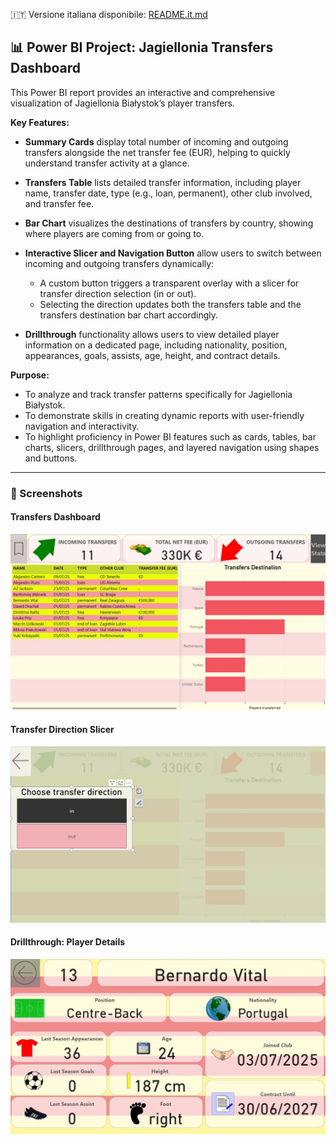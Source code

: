 🇮🇹 Versione italiana disponibile: [README.it.md](README.it.md)

## 📊 Power BI Project: Jagiellonia Transfers Dashboard

This Power BI report provides an interactive and comprehensive visualization of Jagiellonia Białystok’s player transfers.

**Key Features:**

* **Summary Cards** display total number of incoming and outgoing transfers alongside the net transfer fee (EUR), helping to quickly understand transfer activity at a glance.
* **Transfers Table** lists detailed transfer information, including player name, transfer date, type (e.g., loan, permanent), other club involved, and transfer fee.
* **Bar Chart** visualizes the destinations of transfers by country, showing where players are coming from or going to.
* **Interactive Slicer and Navigation Button** allow users to switch between incoming and outgoing transfers dynamically:

  * A custom button triggers a transparent overlay with a slicer for transfer direction selection (in or out).
  * Selecting the direction updates both the transfers table and the transfers destination bar chart accordingly.
* **Drillthrough** functionality allows users to view detailed player information on a dedicated page, including nationality, position, appearances, goals, assists, age, height, and contract details.

**Purpose:**

* To analyze and track transfer patterns specifically for Jagiellonia Białystok.
* To demonstrate skills in creating dynamic reports with user-friendly navigation and interactivity.
* To highlight proficiency in Power BI features such as cards, tables, bar charts, slicers, drillthrough pages, and layered navigation using shapes and buttons.

---

### 📸 Screenshots

#### Transfers Dashboard

![Transfers Dashboard](./screenshots/Transfers%20Dashboard.jpg)

#### Transfer Direction Slicer

![Slicer Transfer Direction](./screenshots/Slicer%20Transfer%20Direction.jpg)

#### Drillthrough: Player Details

![Drillthrough Player Details](./screenshots/Drillthrough%20player%20details.jpg)

